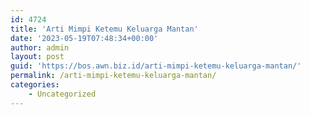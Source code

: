 ```yaml
---
id: 4724
title: 'Arti Mimpi Ketemu Keluarga Mantan'
date: '2023-05-19T07:48:34+00:00'
author: admin
layout: post
guid: 'https://bos.awn.biz.id/arti-mimpi-ketemu-keluarga-mantan/'
permalink: /arti-mimpi-ketemu-keluarga-mantan/
categories:
    - Uncategorized
---
```


